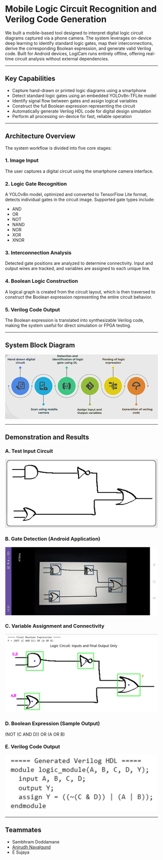 # Mobile Logic Circuit Recognition and Verilog Code Generation

We built a mobile-based tool designed to interpret digital logic circuit diagrams captured via a phone camera. The system leverages on-device deep learning to identify standard logic gates, map their interconnections, derive the corresponding Boolean expression, and generate valid Verilog code. Built for Android devices, LogiCam runs entirely offline, offering real-time circuit analysis without external dependencies.

---

## Key Capabilities

- Capture hand-drawn or printed logic diagrams using a smartphone
- Detect standard logic gates using an embedded YOLOv8n-TFLite model
- Identify signal flow between gates and assign logical variables
- Construct the full Boolean expression representing the circuit
- Automatically generate Verilog HDL code for digital design simulation
- Perform all processing on-device for fast, reliable operation

---

## Architecture Overview

The system workflow is divided into five core stages:

### 1. Image Input  
The user captures a digital circuit using the smartphone camera interface.

### 2. Logic Gate Recognition  
A YOLOv8n model, optimized and converted to TensorFlow Lite format, detects individual gates in the circuit image. Supported gate types include:
- AND
- OR
- NOT
- NAND
- NOR
- XOR
- XNOR

### 3. Interconnection Analysis  
Detected gate positions are analyzed to determine connectivity. Input and output wires are tracked, and variables are assigned to each unique line.

### 4. Boolean Logic Construction  
A logical graph is created from the circuit layout, which is then traversed to construct the Boolean expression representing the entire circuit behavior.

### 5. Verilog Code Output  
The Boolean expression is translated into synthesizable Verilog code, making the system useful for direct simulation or FPGA testing.

---

## System Block Diagram

![System Framework](system_architecture.png)

---

## Demonstration and Results

### A. Test Input Circuit  
![Test Circuit](test_circuit.png)

### B. Gate Detection (Android Application)  
![Android Detection](gate_detection_android.png)

### C. Variable Assignment and Connectivity  
![Logic Parsing](logic_parsing.png)

### D. Boolean Expression (Sample Output)  
(NOT (C AND D)) OR (A OR B)

### E. Verilog Code Output
![Verlog](Verilog.png)

--- 

## Teammates
- Sambhram Doddamane
- [Anirudh Navalgund](https://github.com/Anirudh-Navalgund)
- E Sujaya

 
